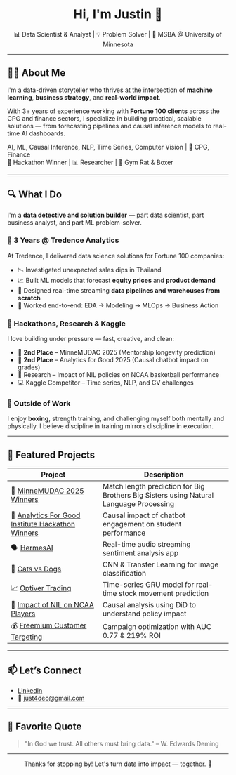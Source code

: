 <h1 align="center">Hi, I'm Justin 👋</h1>

<p align="center">
  📊 Data Scientist & Analyst | 💡 Problem Solver | 🧠 MSBA @ University of Minnesota  
</p>

---

## 👨‍💻 About Me

I'm a data-driven storyteller who thrives at the intersection of **machine learning**, **business strategy**, and **real-world impact**.

With 3+ years of experience working with **Fortune 100 clients** across the CPG and finance sectors, I specialize in building practical, scalable solutions — from forecasting pipelines and causal inference models to real-time AI dashboards.

 AI, ML, Causal Inference, NLP, Time Series, Computer Vision | 💼 CPG, Finance  
🥈 Hackathon Winner | 📊 Researcher | 🥊 Gym Rat & Boxer

---

## 🔍 What I Do

I'm a **data detective and solution builder** — part data scientist, part business analyst, and part ML problem-solver.

### 🧠 3 Years @ Tredence Analytics
At Tredence, I delivered data science solutions for Fortune 100 companies:
- 📉 Investigated unexpected sales dips in Thailand
- 📈 Built ML models that forecast **equity prices** and **product demand**
- 🔄 Designed real-time streaming **data pipelines and warehouses from scratch**
- 🤝 Worked end-to-end: EDA → Modeling → MLOps → Business Action

### 🚀 Hackathons, Research & Kaggle
I love building under pressure — fast, creative, and clean:
- 🥈 **2nd Place** – MinneMUDAC 2025 (Mentorship longevity prediction)
- 🥈 **2nd Place** – Analytics for Good 2025 (Causal chatbot impact on grades)
- 🧪 Research – Impact of NIL policies on NCAA basketball performance
- 💻 Kaggle Competitor – Time series, NLP, and CV challenges

### 💪 Outside of Work
I enjoy **boxing**, strength training, and challenging myself both mentally and physically. I believe discipline in training mirrors discipline in execution.

---

## 🚀 Featured Projects

| Project | Description |
|--------|-------------|
| 🤝 [MinneMUDAC 2025 Winners](https://github.com/blacckbeard4/minnemudac) | Match length prediction for Big Brothers Big Sisters using Natural Language Processing |
| 🧪 [Analytics For Good Institute Hackathon Winners](https://github.com/blacckbeard4/tabot_studentgradesanalysis) | Causal impact of chatbot engagement on student performance |
| 🗣️ [HermesAI](https://github.com/blacckbeard4/Hermes.ai/tree/main) | Real-time audio streaming sentiment analysis app |
| 🐶 [Cats vs Dogs](https://github.com/blacckbeard4/CatsnDogs) | CNN & Transfer Learning for image classification |
| 📈 [Optiver Trading](https://github.com/blacckbeard4/Optiver_Trading-/tree/main) | Time-series GRU model for real-time stock movement prediction |
| 🏀 [Impact of NIL on NCAA Players](https://github.com/blacckbeard4/NcaaDid) | Causal analysis using DiD to understand policy impact |
| 💰 [Freemium Customer Targeting](https://github.com/blacckbeard4/fremiumcompany) | Campaign optimization with AUC 0.77 & 219% ROI |

---

## 📫 Let’s Connect

- [LinkedIn](https://www.linkedin.com/in/justin4)  
- 📧 just4dec@gmail.com

---

## 🧠 Favorite Quote

> "In God we trust. All others must bring data." – W. Edwards Deming

---

<p align="center">Thanks for stopping by! Let's turn data into impact — together. 🚀</p>
